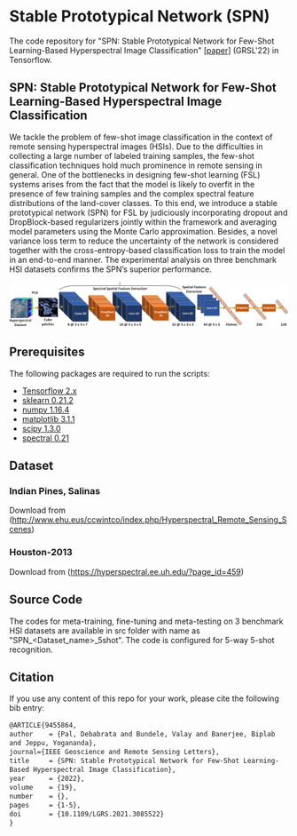 # Stable Prototypical Network (SPN)

The code repository for "SPN: Stable Prototypical Network for Few-Shot Learning-Based Hyperspectral Image Classification" [[paper]](https://ieeexplore.ieee.org/abstract/document/9455864) (GRSL'22) in Tensorflow. 

## SPN: Stable Prototypical Network for Few-Shot Learning-Based Hyperspectral Image Classification

We tackle the problem of few-shot image classification in the context of remote sensing hyperspectral images (HSIs). Due to the difficulties in collecting a large number of labeled training samples, the few-shot classification techniques hold much prominence in remote sensing in general. One of the bottlenecks in designing few-shot learning (FSL) systems arises from the fact that the model is likely to overfit in the presence of few training samples and the complex spectral feature distributions of the land-cover classes. To this end, we introduce a stable prototypical network (SPN) for FSL by judiciously incorporating dropout and DropBlock-based regularizers jointly within the framework and averaging model parameters using the Monte Carlo approximation. Besides, a novel variance loss term to reduce the uncertainty of the network is considered together with the cross-entropy-based classification loss to train the model in an end-to-end manner. The experimental analysis on three benchmark HSI datasets confirms the SPN’s superior performance.

<img src='Imgs/Fig01_SPN_Encoder.png' width='700'>

## Prerequisites

The following packages are required to run the scripts:

- [Tensorflow 2.x](https://www.tensorflow.org/)
- [sklearn 0.21.2](https://scikit-learn.org/stable/)
- [numpy 1.16.4](https://numpy.org/)
- [matplotlib 3.1.1](https://matplotlib.org/)
- [scipy 1.3.0](https://scipy.org/)
- [spectral 0.21](https://www.spectralpython.net/)

## Dataset

### Indian Pines, Salinas
Download from (http://www.ehu.eus/ccwintco/index.php/Hyperspectral_Remote_Sensing_Scenes) 

### Houston-2013
Download from (https://hyperspectral.ee.uh.edu/?page_id=459)

## Source Code
The codes for meta-training, fine-tuning and meta-testing on 3 benchmark HSI datasets are available in src folder with name as "SPN_<Dataset_name>_5shot". The code is configured for 5-way 5-shot recognition. 

## Citation  
If you use any content of this repo for your work, please cite the following bib entry:

	@ARTICLE{9455864,
    author    = {Pal, Debabrata and Bundele, Valay and Banerjee, Biplab and Jeppu, Yogananda},
    journal={IEEE Geoscience and Remote Sensing Letters},
    title     = {SPN: Stable Prototypical Network for Few-Shot Learning-Based Hyperspectral Image Classification},
    year      = {2022},
    volume    = {19},
    number    = {},
    pages     = {1-5},
    doi       = {10.1109/LGRS.2021.3085522}
	}
